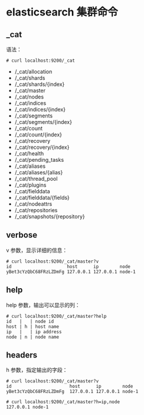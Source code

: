 # elasticsearch 集群命令
## _cat
语法：
```
# curl localhost:9200/_cat
```

- /_cat/allocation
- /_cat/shards
- /_cat/shards/{index}
- /_cat/master
- /_cat/nodes
- /_cat/indices
- /_cat/indices/{index}
- /_cat/segments
- /_cat/segments/{index}
- /_cat/count
- /_cat/count/{index}
- /_cat/recovery
- /_cat/recovery/{index}
- /_cat/health
- /_cat/pending_tasks
- /_cat/aliases
- /_cat/aliases/{alias}
- /_cat/thread_pool
- /_cat/plugins
- /_cat/fielddata
- /_cat/fielddata/{fields}
- /_cat/nodeattrs
- /_cat/repositories
- /_cat/snapshots/{repository}

## verbose
v 参数，显示详细的信息：
```
# curl localhost:9200/_cat/master?v
id                     host      ip        node
yBet3cYzQbC68FRzLZDmFg 127.0.0.1 127.0.0.1 node-1
```

## help
help 参数，输出可以显示的列：
```
# curl localhost:9200/_cat/master?help
id   |   | node id
host | h | host name
ip   |   | ip address
node | n | node name
```

## headers
h 参数，指定输出的字段：
```
# curl localhost:9200/_cat/master?v
id                      host      ip        node
yBet3cYzQbC68FRzLZDmFg  127.0.0.1 127.0.0.1 node-1
 
# curl localhost:9200/_cat/master?h=ip,node
127.0.0.1 node-1
```

